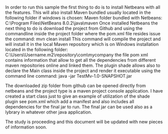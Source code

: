 In order to run this sample the first thing to do is to install Netbeans with all the features. 
This will also install Maven bundled usually located in the following folder if windows is chosen:
Maven folder bundled with Netbeans: C:\Program Files\NetBeans 8.0.2\java\maven
Once installed Netbeans the next thing to do is download the project from Github and using the commandline inside the project folder
where the pom.xml file resides issue the command:
mvn clean install
This command will compile the project and will install it in the local Maven repository which is on Windows installation located
in the following folder:
C:\Users\Username\.m2\repository\com\mycompany
the file pom xml contains information that allow to get all the dependencies from different maven repositories online and linked them.
The plugin shade allows also to declare the Main class inside the project and render it executable using the command line
command:
java -jar TestMv-1.0-SNAPSHOT.jar

The downloaded zip folder from github can be opened directly from netbeans and the project type is a maven project console application.
I have created a start class just to give an example of utilization of the shade plugin see pom.xml which add a manifest and also includes all dependencies for the final jar to run.
The final jar can be used also as a lybrary in whatever other java application.

The study is proceeding and this document will be updated with new pieces of information soon.


